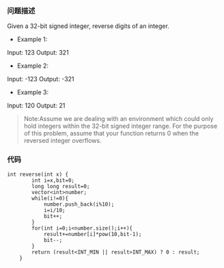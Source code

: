 ### 问题描述

Given a 32-bit signed integer, reverse digits of an integer. 

- Example 1:  

Input: 123  Output: 321 

- Example 2:  

Input: -123  Output: -321 

- Example 3:  

Input: 120  Output: 21 

> Note:Assume we are dealing with an environment which could only hold integers within the 32-bit signed integer range. For the purpose of this problem, assume that your function returns 0 when the reversed integer overflows.  


### 代码
```
int reverse(int x) {
        int i=x,bit=0;
        long long result=0;
        vector<int>number;
        while(i!=0){
            number.push_back(i%10);
            i=i/10;
            bit++;
        }
        for(int i=0;i<number.size();i++){
            result+=number[i]*pow(10,bit-1);
            bit--;
        }
        return (result<INT_MIN || result>INT_MAX) ? 0 : result;
    }

```
